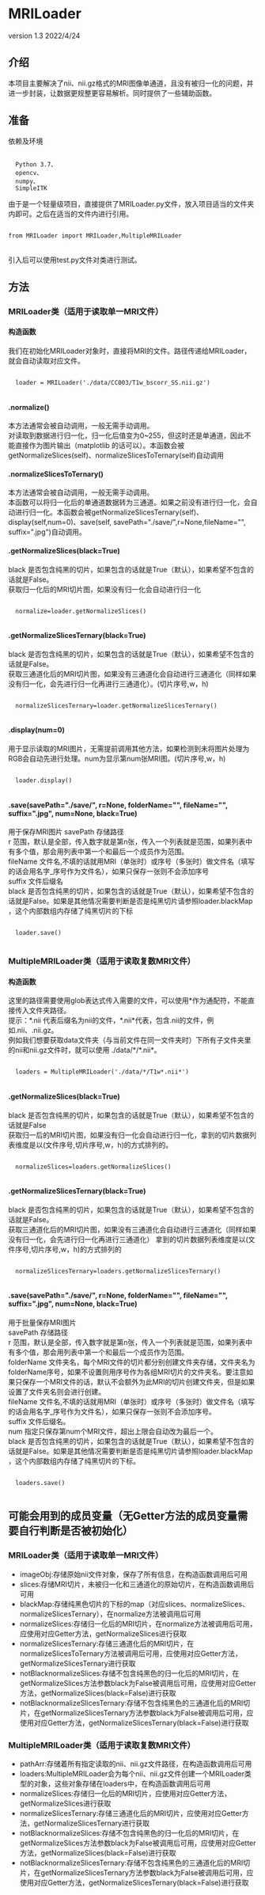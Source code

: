 # MRILoader
<p>version 1.3 2022/4/24</p>
<h2>介绍</h2>
<p>
  本项目主要解决了nii、nii.gz格式的MRI图像单通道，且没有被归一化的问题，并进一步封装，让数据更规整更容易解析。同时提供了一些辅助函数。
</p>
<h2>准备</h2>
<p>依赖及环境</p>
<code>
  Python 3.7、
  opencv、
  numpy、
  SimpleITK
</code>
<p>
由于是一个轻量级项目，直接提供了MRILoader.py文件，放入项目适当的文件夹内即可。之后在适当的文件内进行引用。
</p>
<code>
from MRILoader import MRILoader,MultipleMRILoader
</code>
<p>
  <br/>
引入后可以使用test.py文件对类进行测试。
</p>
<h2>方法</h2>
<h3>MRILoader类（适用于读取单一MRI文件）</h3>
<h4>构造函数</h4>
<p>
 我们在初始化MRILoader对象时，直接将MRI的文件。路径传递给MRILoader，就会自动读取对应文件。
</p>
<code>
  loader = MRILoader('./data/CC003/T1w_bscorr_SS.nii.gz')
  </code>
  
  <h4>.normalize() </h4>
   <p>
  本方法通常会被自动调用，一般无需手动调用。<br/>
  对读取到数据进行归一化，归一化后值变为0~255，但这时还是单通道，因此不能直接作为图片输出（matplotlib 的话可以）。本函数会被getNormalizeSlices(self)、normalizeSlicesToTernary(self)自动调用
</p>

   <h4>.normalizeSlicesToTernary()</h4>
   <p>
  本方法通常会被自动调用，一般无需手动调用。<br/>
  本函数可以将归一化后的单通道数据转为三通道。如果之前没有进行归一化，会自动进行归一化。本函数会被getNormalizeSlicesTernary(self)、display(self,num=0)、save(self, savePath="./save/",r=None,fileName="", suffix=".jpg")自动调用。
</p>

<h4>.getNormalizeSlices(black=True)</h4>
   <p>
  black       是否包含纯黑的切片，如果包含的话就是True（默认），如果希望不包含的话就是False。<br/>
  获取归一化后的MRI切片图，如果没有归一化会自动进行归一化
</p>
<code>
  normalize=loader.getNormalizeSlices()
  </code>
  
<h4>.getNormalizeSlicesTernary(black=True)</h4>
   <p>
  black       是否包含纯黑的切片，如果包含的话就是True（默认），如果希望不包含的话就是False。<br/>
  获取三通道化后的MRI切片图，如果没有三通道化会自动进行三通道化（同样如果没有归一化，会先进行归一化再进行三通道化）。(切片序号,w，h)

</p>
<code>
  normalizeSlicesTernary=loader.getNormalizeSlicesTernary()
  </code>
  
  <h4>.display(num=0)</h4>
   <p>
  用于显示读取的MRI图片，无需提前调用其他方法，如果检测到未将图片处理为RGB会自动先进行处理。num为显示第num张MRI图。(切片序号,w，h)

</p>
<code>
  loader.display()
  </code>
   <h4>.save(savePath="./save/", r=None, folderName="", fileName="", suffix=".jpg", num=None, black=True)</h4>
   <p>
  用于保存MRI图片
savePath   存储路径<br/>
r          范围，默认是全部，传入数字就是第n张，传入一个列表就是范围，如果列表中有多个值，那会用列表中第一个和最后一个成员作为范围。<br/>
fileName   文件名,不填的话就用MRI（单张时）或序号（多张时）做文件名（填写的话会用名字_序号作为文件名），如果只保存一张则不会添加序号<br/>
suffix     文件后缀名<br/>
black        是否包含纯黑的切片，如果包含的话就是True（默认），如果希望不包含的话就是False。如果是其他情况需要判断是否是纯黑切片请参照loader.blackMap ，这个内部数组内存储了纯黑切片的下标<br/>

</p>
<code>
  loader.save()
  </code>
  <h3>MultipleMRILoader类（适用于读取复数MRI文件）</h3>
  <h4>构造函数</h4>
  <p>
  这里的路径需要使用glob表达式传入需要的文件，可以使用*作为通配符，不能直接传入文件夹路径。<br/>
  提示：*.nii 代表后缀名为nii的文件，*.nii*代表，包含.nii的文件，例如.nii、.nii.gz。<br/>
  例如我们想要获取data文件夹（与当前文件在同一文件夹时）下所有子文件夹里的nii和nii.gz文件时，就可以使用 ./data/*/*.nii*。
</p>
  <code>
  loaders = MultipleMRILoader('./data/*/T1w*.nii*')
  </code>
  <h4>.getNormalizeSlices(black=True)</h4>
   <p>
  black       是否包含纯黑的切片，如果包含的话就是True（默认），如果希望不包含的话就是False<br/>
  获取归一后的MRI切片图，如果没有归一化会自动进行归一化，拿到的切片数据列表维度是以(文件序号,切片序号,w，h)的方式排列的。
</p>
<code>
  normalizeSlices=loaders.getNormalizeSlices()
  </code>
  
<h4>.getNormalizeSlicesTernary(black=True)</h4>
   <p>
  black       是否包含纯黑的切片，如果包含的话就是True（默认），如果希望不包含的话就是False。<br/>
  获取三通道化后的MRI切片图，如果没有三通道化会自动进行三通道化（同样如果没有归一化，会先进行归一化再进行三通道化）
拿到的切片数据列表维度是以(文件序号,切片序号,w，h)的方式排列的
</p>
<code>
  normalizeSlicesTernary=loaders.getNormalizeSlicesTernary()
  </code>
  
  <h4>.save(savePath="./save/", r=None, folderName="", fileName="", suffix=".jpg", num=None, black=True)</h4>
   <p>
  用于批量保存MRI图片<br/>
savePath   存储路径<br/>
r           范围，默认是全部，传入数字就是第n张，传入一个列表就是范围，如果列表中有多个值，那会用列表中第一个和最后一个成员作为范围。<br/>
folderName  文件夹名，每个MRI文件的切片都分别创建文件夹存储，文件夹名为folderName序号，如果不设置则用序号作为各组MRI切片的文件夹名。要注意如果只保存一个MRI文件的话，默认不会额外为此MRI的切片创建文件夹，但是如果设置了文件夹名则会进行创建。<br/>
fileName   文件名,不填的话就用MRI（单张时）或序号（多张时）做文件名（填写的话会用名字_序号作为文件名），如果只保存一张则不会添加序号。<br/>
suffix     文件后缀名。<br/>
num          指定只保存第num个MRI文件，超出上限会自动改为最后一个。<br/>
black        是否包含纯黑的切片，如果包含的话就是True（默认），如果希望不包含的话就是False。如果是其他情况需要判断是否是纯黑切片请参照loader.blackMap ，这个内部数组内存储了纯黑切片的下标。<br/>
</p>
<code>
  loaders.save()
  </code>
<h2>可能会用到的成员变量（无Getter方法的成员变量需要自行判断是否被初始化）</h2>
<h3>MRILoader类（适用于读取单一MRI文件）</h3>
<ul>
  <li>
    imageObj:存储原始nii文件对象，保存了所有信息，在构造函数调用后可用
  </li>
  <li>
    slices:存储MRI切片，未被归一化和三通道化的原始切片，在构造函数调用后可用
  </li>
  <li>
    blackMap:存储纯黑色切片的下标的map（对应slices、normalizeSlices、normalizeSlicesTernary），在normalize方法被调用后可用
  </li>
  <li>
    normalizeSlices:存储归一化后的MRI切片，在normalize方法被调用后可用，应使用对应Getter方法，getNormalizeSlices进行获取
  </li>
  <li>
    normalizeSlicesTernary:存储三通道化后的MRI切片，在normalizeSlicesToTernary方法被调用后可用，应使用对应Getter方法，getNormalizeSlicesTernary进行获取
  </li>
  <li>
    notBlacknormalizeSlices:存储不包含纯黑色的归一化后的MRI切片，在getNormalizeSlices方法参数black为False被调用后可用，应使用对应Getter方法，getNormalizeSlices(black=False)进行获取
  </li>
  <li>
   notBlacknormalizeSlicesTernary:存储不包含纯黑色的三通道化后的MRI切片，在getNormalizeSlicesTernary方法参数black为False被调用后可用，应使用对应Getter方法，getNormalizeSlicesTernary(black=False)进行获取
  </li>
</ul>

  <h3>MultipleMRILoader类（适用于读取复数MRI文件）</h3>
  <ul>
  <li>
    pathArr:存储着所有指定读取的nii、nii.gz文件路径，在构造函数调用后可用
  </li>
   <li>
    loaders:MultipleMRILoader会为每个nii、nii.gz文件创建一个MRILoader类型的对象，这些对象存储在loaders中，在构造函数调用后可用
  </li>
  <li>
    normalizeSlices:存储归一化后的MRI切片，应使用对应Getter方法，getNormalizeSlices进行获取
  </li>
  <li>
    normalizeSlicesTernary:存储三通道化后的MRI切片，应使用对应Getter方法，getNormalizeSlicesTernary进行获取
  </li>
   <li>
    notBlacknormalizeSlices:存储不包含纯黑色的归一化后的MRI切片，在getNormalizeSlices方法参数black为False被调用后可用，应使用对应Getter方法，getNormalizeSlices(black=False)进行获取
  </li>
  <li>
   notBlacknormalizeSlicesTernary:存储不包含纯黑色的三通道化后的MRI切片，在getNormalizeSlicesTernary方法参数black为False被调用后可用，应使用对应Getter方法，getNormalizeSlicesTernary(black=False)进行获取
  </li>

</ul>
  
